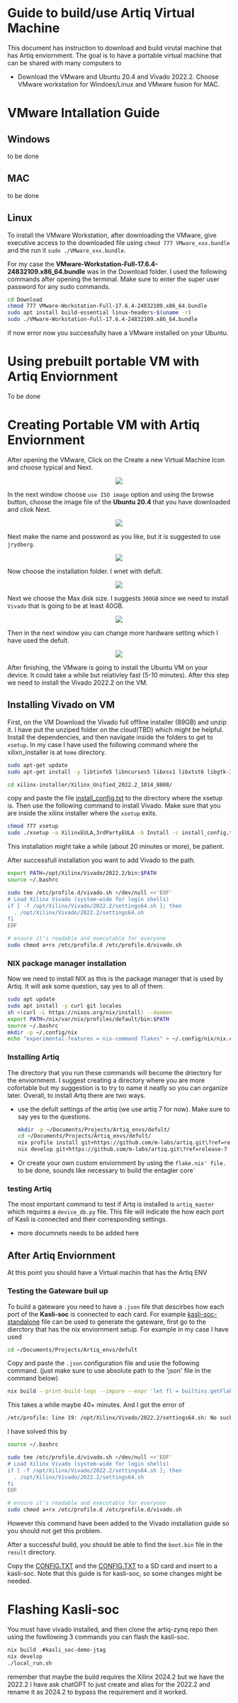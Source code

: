 # Guide to build/use Artiq Virtual Machine

This document has instruction to download and build virutal machine that has Artiq enviornment. The goal is to have a portable virtual machine that can be shared with many computers to 

- Download the VMware and Ubuntu 20.4 and Vivado 2022.2. Choose VMware workstation for Windoes/Linux and VMware fusion for MAC.



# VMware Intallation Guide

## Windows
to be done
## MAC
to be done

## Linux

To install the VMware Workstation, after downloading the VMware, give executive access to the downloaded file using `chmod 777 VMware_xxx.bundle` and the run it `sudo ./VMware_xxx.bundle`.

For my case the **VMware-Workstation-Full-17.6.4-24832109.x86_64.bundle** was in the Download folder. I used the following commands after opening the terminal. Make sure to enter the super user password for any sudo commands. 


```bash
cd Download
chmod 777 VMware-Workstation-Full-17.6.4-24832109.x86_64.bundle
sudo apt install build-essential linux-headers-$(uname -r)
sudo ./VMware-Workstation-Full-17.6.4-24832109.x86_64.bundle
```

if now error now you successfully have a VMware installed on your Ubuntu. 

# Using prebuilt portable VM with Artiq Enviornment
To be done

# Creating Portable VM with Artiq Enviornment

After opening the VMware, Click on the Create a new Virtual Machine Icon and choose typical and Next.
<p align="center">
   <img src="img/VMware/Create_new_vm.png"> 
</p>

In the next window choose `use ISO image` option and using the browse button, choose the image file of the **Ubuntu 20.4** that you have downloaded and cliok Next. 

<p align="center">
   <img src="img/VMware/Iso_image.png"> 
</p>

Next make the name and possword as you like, but it is suggested to use `jrydberg`.


<p align="center">
   <img src="img/VMware/UserName_Pwd.png"> 
</p>

Now choose the installation folder. I wnet with defult.


<p align="center">
   <img src="img/VMware/VM_installing directory.png"> 
</p>

Next we choose the Max disk size. I suggests `300GB` since we need to install `Vivado` that is going to be at least 40GB.

<p align="center">
   <img src="img/VMware/Disk_size.png"> 
</p>

Then in the next window you can change more hardware setting which I have used the defult. 

<p align="center">
   <img src="img/VMware/MoreHWsetup.png"> 
</p>

After finishing, the VMware is going to install the Ubuntu VM on your device. It could take a while but relativley fast (5-10 minutes). After this step we need to install the Vivado 2022.2 on the VM.

## Installing Vivado on VM

First, on the VM Download the Vivado full offline installer (89GB) and unzip it. I have put the unziped folder on the cloud(TBD) which might be helpful. Install the dependencies, and then navigate inside the folders to get to `xsetup`. In my case I have used the following command where the xilixn_installer is at `home` directory.


```bash 
sudo apt-get update
sudo apt-get install -y libtinfo5 libncurses5 libxss1 libxtst6 libgtk-3-0 libcanberra-gtk-module libcanberra-gtk3-module libcurl4 libusb-1.0-0 build-essential
```
```bash
cd xilinx-installer/Xilinx_Unified_2022.2_1014_8888/
```

copy and paste the file [install_config.txt](./src/Vivado/install_config.txt) to the directory where the xsetup is. Then use the following command to install Vivado. Make sure that you are inside the xilinx installer where the `xsetup` exits.

```bash
chmod 777 xsetup
sudo ./xsetup -a XilinxEULA,3rdPartyEULA -b Install -c install_config.txt
```
This installation might take a while (about 20 minutes or more), be patient.

After successfull installation you want to add Vivado to the path. 
```bash
export PATH=/opt/Xilinx/Vivado/2022.2/bin:$PATH
source ~/.bashrc

sudo tee /etc/profile.d/vivado.sh >/dev/null <<'EOF'
# Load Xilinx Vivado (system-wide for login shells)
if [ -f /opt/Xilinx/Vivado/2022.2/settings64.sh ]; then
  . /opt/Xilinx/Vivado/2022.2/settings64.sh
fi
EOF

# ensure it’s readable and executable for everyone
sudo chmod a+rx /etc/profile.d /etc/profile.d/vivado.sh

```

### NIX package manager installation
Now we need to install NIX as this is the package manager that is used by Artiq. It will ask some question, say yes to all of them.

``` bash
sudo apt update
sudo apt install -y curl git locales
sh <(curl -L https://nixos.org/nix/install) --daemon
export PATH=/nix/var/nix/profiles/default/bin:$PATH
source ~/.bashrc
mkdir -p ~/.config/nix
echo "experimental-features = nix-command flakes" > ~/.config/nix/nix.conf
```

### Installing Artiq

The directory that you run these commands will become the driectory for the enviornment. I suggest creating a directory where you are more cofortable but my suggestion is to try to name it neatly so you can organize later. Overall, to install Artq there are two ways. 
- use the defult settings of the artiq (we use artiq 7 for now). Make sure to say yes to the questions.
   ```bash 
   mkdir -p ~/Documents/Projects/Artiq_envs/defult/
   cd ~/Documents/Projects/Artiq_envs/defult/
   nix profile install git+https://github.com/m-labs/artiq.git\?ref=release-7
   nix develop git+https://github.com/m-labs/artiq.git\?ref=release-7
   ```
- Or create your own custom enviornment by using the `flake.nix' file.
   `to be done, sounds like necessary to build the entagler core`



### testing Artiq

The most important command to test if Artq is installed is `artiq_master` which requires a `device_db.py` file. This file will indicate the how each port of Kasli is connected and their corresponding settings.

- more documnets needs to be added here

## After Artiq Enviornment
At this point you should have a Virtual machin that has the Artiq ENV

### Testing the Gateware buil up
To build a gateware you need to have a `.json` file that descirbes how each port of the **Kasli-soc** is connected to each card. For example [kasli-soc-standalone](./src/Node%201/kasli-soc-standalone_node1_with_edgecounters_en.json) file can be used to generate the gateware, first go to the dierctory that has the nix enviornment setup. For example in my case I have used

```bash
cd ~/Documents/Projects/Artiq_envs/defult
```

Copy and paste the `.json` configuration file and usie the following command. (just make sure to use absolute path to the 'json' file in the command below)

```bash
nix build --print-build-logs --impure --expr 'let fl = builtins.getFlake "git+https://git.m-labs.hk/m-labs/artiq-zynq?ref=release-7"; in (fl.makeArtiqZynqPackage {target="kasli_soc"; variant="standalone"; json=/home/jrydberg/Documents/Projects/Artiq_envs/defult/kasli-soc-standalone_node1_with_edgecounters_en.json;}).kasli_soc-standalone-sd'
```

This takes a while maybe 40+ minutes. And I got the error of 
```bash 
/etc/profile: line 19: /opt/Xilinx/Vivado/2022.2/settings64.sh: No such file or directory
```
I have solved this by
``` bash
source ~/.bashrc

sudo tee /etc/profile.d/vivado.sh >/dev/null <<'EOF'
# Load Xilinx Vivado (system-wide for login shells)
if [ -f /opt/Xilinx/Vivado/2022.2/settings64.sh ]; then
  . /opt/Xilinx/Vivado/2022.2/settings64.sh
fi
EOF

# ensure it’s readable and executable for everyone
sudo chmod a+rx /etc/profile.d /etc/profile.d/vivado.sh
```
However this command have been added to the Vivado installation guide so you should not get this problem.

After a successful build, you should be able to find the `boot.bin` file in the `result` directory.

Copy the [CONFIG.TXT](./src/kasli_SD_card/boot.bin)  and the [CONFIG.TXT](./src/kasli_SD_card/CONFIG.TXT) to a SD card and insert to a kasli-soc. Note that this guide is for kasli-soc, so some changes might be needed.





# Flashing Kasli-soc

You must have vivado installed, and then clone the artiq-zynq repo then using the fowllowing 3 commands you can flash the kasli-soc.

```bash
nix build .#kasli_soc-demo-jtag
nix develop
./local_run.sh
```

remember that maybe the build requires the Xilinx 2024.2 but we have the 2022.2 I have ask chatGPT to just create and alias for the 2022.2 and rename it as 2024.2 to bypass the requirement and it worked.


























